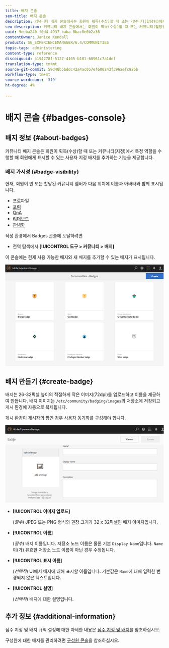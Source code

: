 ```yaml
---
title: 배지 콘솔
seo-title: 배지 콘솔
description: 커뮤니티 배지 콘솔에서는 회원이 획득(수상)할 때 또는 커뮤니티(할당됨)에서 특정 역할을 수행할 때 표시할 수 있는 사용자 지정 배지를 추가할 수 있습니다
seo-description: 커뮤니티 배지 콘솔에서는 회원이 획득(수상)할 때 또는 커뮤니티(할당됨)에서 특정 역할을 수행할 때 표시할 수 있는 사용자 지정 배지를 추가할 수 있습니다
uuid: 9eeba240-f0d4-4937-baba-8bac0e0b2a36
contentOwner: Janice Kendall
products: SG_EXPERIENCEMANAGER/6.4/COMMUNITIES
topic-tags: administering
content-type: reference
discoiquuid: 4194278f-5127-4105-b181-60961c7a1def
translation-type: tm+mt
source-git-commit: 59d40b5bddc42a4ac057ef600243f396aefc926b
workflow-type: tm+mt
source-wordcount: '319'
ht-degree: 4%

---
```



# 배지 콘솔 {#badges-console}

## 배지 정보 {#about-badges}

커뮤니티 배지 콘솔은 회원이 획득(수상)할 때 또는 커뮤니티(지정)에서 특정 역할을 수행할 때 회원에게 표시할 수 있는 사용자 지정 배지를 추가하는 기능을 제공합니다.

### 배지 가시성 {#badge-visibility}

현재, 회원이 번 또는 할당된 커뮤니티 멤버가 다음 위치에 이름과 아바타와 함께 표시됩니다.

* 프로파일
* [포럼](forum.md)
* [QnA](working-with-qna.md)
* [리더보드](enabling-leaderboard.md)
* [관념화](ideation-feature.md)

작성 환경에서 Badges 콘솔에 도달하려면

* 전역 탐색에서:**[!UICONTROL 도구 > 커뮤니티 > 배지]**

이 콘솔에는 현재 사용 가능한 배지와 새 배지를 추가할 수 있는 배지가 표시됩니다.

![chlimage_1-242](assets/chlimage_1-242.png)

## 배지 만들기 {#create-badge}

배지는 26-32픽셀 높이의 적절하게 작은 이미지(72dpi)를 업로드하고 이름을 제공하여 만듭니다. 배지 이미지는 `/etc/community/badging/images`의 저장소에 저장되고 게시 환경에 자동으로 복제됩니다.

게시 환경이 게시자의 팜인 경우 [사용자 동기화](sync.md)를 구성해야 합니다.

![chlimage_1-243](assets/chlimage_1-243.png)

* **[!UICONTROL 이미지 업로드]**

   (*필수*) JPEG 또는 PNG 형식의 권장 크기가 32 x 32픽셀인 배지 이미지입니다.

* **[!UICONTROL 이름]**

   (*필수*) 배지 이름입니다. 저장소 노드 이름은 물론 기본 `Display Name`입니다. `Name`이(가) 유효한 저장소 노드 이름이 아닌 경우 수정됩니다.

* **[!UICONTROL 표시 이름]**

   (*선택적*) UI에서 배지에 대해 표시할 이름입니다. 기본값은 `Name`에 대해 입력한 변경되지 않은 텍스트입니다.

* **[!UICONTROL 설명]**

   (*선택적*) 배지에 대한 설명입니다.

## 추가 정보 {#additional-information}

점수 지정 및 배지 규칙 설정에 대한 자세한 내용은 [점수 지정 및 배지](implementing-scoring.md)를 참조하십시오.

구성원에 대한 배지를 관리하려면 [구성원 콘솔](members.md)을 참조하십시오.

